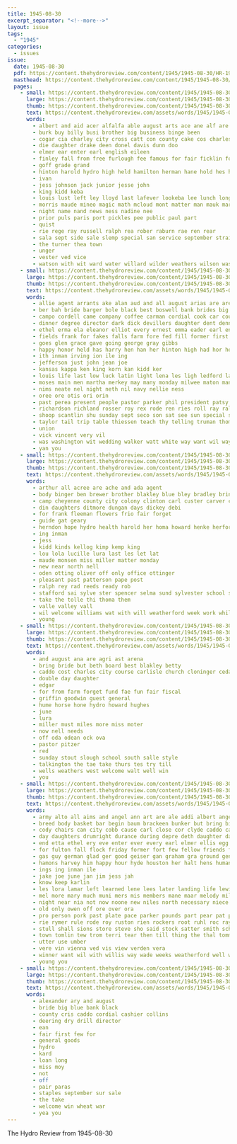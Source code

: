 ```yaml
---
title: 1945-08-30
excerpt_separator: "<!--more-->"
layout: issue
tags:
  - "1945"
categories:
  - issues
issue:
  date: 1945-08-30
  pdf: https://content.thehydroreview.com/content/1945/1945-08-30/HR-1945-08-30.pdf
  masthead: https://content.thehydroreview.com/content/1945/1945-08-30/masthead/HR-1945-08-30.jpg
  pages:
    - small: https://content.thehydroreview.com/content/1945/1945-08-30/small/HR-1945-08-30-01.jpg
      large: https://content.thehydroreview.com/content/1945/1945-08-30/large/HR-1945-08-30-01.jpg
      thumb: https://content.thehydroreview.com/content/1945/1945-08-30/thumbnails/HR-1945-08-30-01.jpg
      text: https://content.thehydroreview.com/assets/words/1945/1945-08-30/HR-1945-08-30-01.txt
      words:
        - albert and aid acer alfalfa able august arts ace ane alf are ana
        - burk buy billy busi brother big business binge been
        - cogar cia charley city cross catt con county cake cos charles carpenter chester class carne child clarence
        - die daughter drake deen donel davis dunn doo
        - elmer ear enter earl english eileen
        - finley fall from free furlough fee famous for fair ficklin folks farm
        - goff grade grand
        - hinton harold hydro high held hamilton herman hane hold hes half home has hime had harty helen
        - ivan
        - jess johnson jack junior jesse john
        - king kidd keba
        - louis lust left ley lloyd last lafever lookeba lee lunch long lair loo lenz
        - morris maude mineo magic math mcloud mont matter man mauk mary major
        - night name nand news ness nadine nee
        - prior puls paris port pickles pee public paul part
        - quist
        - rie rege ray russell ralph rea rober raburn rae ren rear
        - sala sept side sale slemp special san service september strain stockton shane seen settle seymour
        - the turner thea town
        - unger
        - vester ved vice
        - watson with wit ward water willard wilder weathers wilson was will wee wood
    - small: https://content.thehydroreview.com/content/1945/1945-08-30/small/HR-1945-08-30-02.jpg
      large: https://content.thehydroreview.com/content/1945/1945-08-30/large/HR-1945-08-30-02.jpg
      thumb: https://content.thehydroreview.com/content/1945/1945-08-30/thumbnails/HR-1945-08-30-02.jpg
      text: https://content.thehydroreview.com/assets/words/1945/1945-08-30/HR-1945-08-30-02.txt
      words:
        - allie agent arrants ake alan aud and all august arias are area agri ann anna
        - ber bah bride barger bole black best boswell bank brides big bers been born beth better business billie book beck brecht basket brought billy bassler bigger betty bonnie blue
        - campo cordell came company coffee carman cordial cook car council cons charles county city clinton church caddo camp churches chant christian crissman call cope combs
        - dinner degree director dark dick devillers daughter dent dennis deal doing dwayne doro devilliers days day dorsey denney daily dean during dodge dar
        - ethel erma ela eleanor elliot every ernest emma eader earl enid esler
        - fields frank for fakes falls farm fore fed fill former first foreman from fost fair
        - goes glen grace gave going george gray gibbs
        - happy honor held has harry hen han her hinton high had hor hou hydro homa hour hilbert home hope
        - ith inman irving ion ile ing
        - jefferson just john jean joe
        - kansas kappa ken king korn kan kidd ker
        - louis life last low luck latin light lena les ligh ledford laundry let laker lead lea linda left long little lemon lake len
        - moses main men martha merkey may many monday milwee maton man morgan mia maple missouri miss meal mortis mis most
        - nims neate nel night neth nil navy nellie ness
        - oree ore otis ori orin
        - past perea present people pastor parker phil president patsy park public pittsburg porter port pink pavan pot
        - richardson richland rosser roy rex rode ren ries roll ray ralph range reddy
        - shoop scantlin shu sunday sept seco son sat see sun special sons she sone song service story school suit stacey smith standing shockley september shanklin sen street sister slagell
        - taylor tail trip table thiessen teach thy telling truman thomas ting the tarrant tucker too tanner tor tien thing thi take thies
        - union
        - vick vincent very vil
        - was washington wit wedding walker watt white way want wil wayne with weeks week win whit word will work
        - yan you
    - small: https://content.thehydroreview.com/content/1945/1945-08-30/small/HR-1945-08-30-03.jpg
      large: https://content.thehydroreview.com/content/1945/1945-08-30/large/HR-1945-08-30-03.jpg
      thumb: https://content.thehydroreview.com/content/1945/1945-08-30/thumbnails/HR-1945-08-30-03.jpg
      text: https://content.thehydroreview.com/assets/words/1945/1945-08-30/HR-1945-08-30-03.txt
      words:
        - arthur all acree are ache and ada agent
        - body binger ben brewer brother blakley blue bley bradley bring
        - camp cheyenne county city colony clinton carl custer carver caddo clar cousins
        - din daughters ditmore dungan days dickey debi
        - for frank fleeman flowers frio fair forget
        - guide gat geary
        - herndon hope hydro health harold her homa howard henke herford hoyt hart home hartford
        - ing inman
        - jess
        - kidd kinds kellog kimp kemp king
        - lou lola lucille lura last les let lat
        - maude monsen miss miller matter monday
        - new near north nell
        - oden otting oliver off only office ottinger
        - pleasant past patterson pape post
        - ralph rey rad reeds ready rob
        - stafford sai sylve ster spencer selma sund sylvester school sand sister sweeney sis
        - take the tolle thi thoma them
        - valle valley vall
        - wil welcome williams wat with will weatherford week work while
        - young
    - small: https://content.thehydroreview.com/content/1945/1945-08-30/small/HR-1945-08-30-04.jpg
      large: https://content.thehydroreview.com/content/1945/1945-08-30/large/HR-1945-08-30-04.jpg
      thumb: https://content.thehydroreview.com/content/1945/1945-08-30/thumbnails/HR-1945-08-30-04.jpg
      text: https://content.thehydroreview.com/assets/words/1945/1945-08-30/HR-1945-08-30-04.txt
      words:
        - and august ana are agri ast arena
        - bring bride but beth board best blakley betty
        - caddo cost charles city course carlisle church cloninger cedar carruth company county carman
        - double day daughter
        - edgar
        - for from farm forget fund fae fun fair fiscal
        - griffin goodwin guest general
        - hume horse hone hydro howard hughes
        - june
        - lura
        - miller must miles more miss moter
        - now nell needs
        - off oda odean ock ova
        - pastor pitzer
        - red
        - sunday stout slough school south salle style
        - talkington the tae take thurs tes try till
        - wells weathers west welcome walt well win
        - you
    - small: https://content.thehydroreview.com/content/1945/1945-08-30/small/HR-1945-08-30-05.jpg
      large: https://content.thehydroreview.com/content/1945/1945-08-30/large/HR-1945-08-30-05.jpg
      thumb: https://content.thehydroreview.com/content/1945/1945-08-30/thumbnails/HR-1945-08-30-05.jpg
      text: https://content.thehydroreview.com/assets/words/1945/1945-08-30/HR-1945-08-30-05.txt
      words:
        - army alto all aims and angel ann art are ale addi albert ange aug ard ana able alig atta arp april agent
        - breed body basket bar begin baum brackeen bunker but bring bis bale bie bone bee bob bet box bread been bath bert
        - cody chairs can city cobb cause carl close cor clyde caddo care choice came crossley colorado coffey cour cases county car cheyenne come cook
        - day daughters drumright durance during depre deth daughter days delmar dee down daily dents davis date dus dodge
        - end etta ethel ery eve enter ever every earl elmer ellis egg
        - for fulton fall flock friday former fort few fellow friends force flak from farm fine forget frances felton fair fay fam foot fran
        - gas guy german glad ger good geiser gan graham gra ground general gabe guest gram
        - hamons harvey him happy hour hyde houston her halt hens human had half hands home hot has ham hoyt homer hydro house heart haye
        - ings ing inman ile
        - jake joe june jan jim jess jah
        - know keep karlin
        - les lora lamar left learned lene lees later landing life lewis land losing lawn los let latin
        - mel more mary much muni mers mis members mane maar melody million mar may mason mount man most mile march miller monday many men
        - night near nia not now noone new niles north necessary niece nephew
        - old only owen off ore over ora
        - pro person pork past plate pace parker pounds part pear pat pilot present pou persons planes purple pay points pal plane paper
        - rie rymer rule rode roy ruston rien rockers root ruhl roc ray rogers road rolling riding
        - stull shall sions store steve sho said stock satter smith schroder sister sine sugar such still sweet son som shoulder sup struck show sat street state sam sunday supper sagar states she sen side see
        - town tomlin tew trom terri tear then till thing the thal tommy test tex them tain ten tomlinson tyne thomas toe ted take than thomason times tay thurs
        - utter use umber
        - vere vin vienna ved vis view verden vera
        - winner want wil with willis way wade weeks weatherford well winter weight wee week wan will win war wall wife went weathers walle water ways while wie was
        - young you
    - small: https://content.thehydroreview.com/content/1945/1945-08-30/small/HR-1945-08-30-06.jpg
      large: https://content.thehydroreview.com/content/1945/1945-08-30/large/HR-1945-08-30-06.jpg
      thumb: https://content.thehydroreview.com/content/1945/1945-08-30/thumbnails/HR-1945-08-30-06.jpg
      text: https://content.thehydroreview.com/assets/words/1945/1945-08-30/HR-1945-08-30-06.txt
      words:
        - alexander ary and august
        - bride big blue bank black
        - county cris caddo cordial cashier collins
        - deering dry drill director
        - ean
        - fair first few for
        - general goods
        - hydro
        - kard
        - loan long
        - miss moy
        - not
        - off
        - pair paras
        - staples september sur sale
        - the take
        - welcome win wheat war
        - yea you
---
```


The Hydro Review from 1945-08-30

<!--more-->

